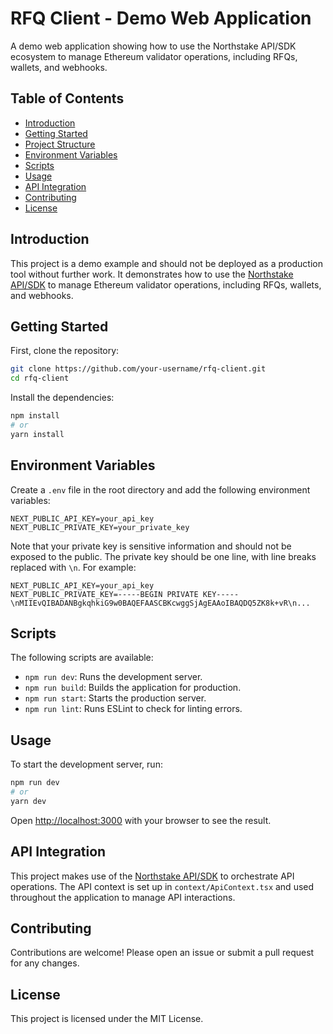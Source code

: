 # RFQ Client - Demo Web Application

A demo web application showing how to use the Northstake API/SDK ecosystem to manage Ethereum validator operations, including RFQs, wallets, and webhooks.

## Table of Contents

- [Introduction](#introduction)
- [Getting Started](#getting-started)
- [Project Structure](#project-structure)
- [Environment Variables](#environment-variables)
- [Scripts](#scripts)
- [Usage](#usage)
- [API Integration](#api-integration)
- [Contributing](#contributing)
- [License](#license)

## Introduction

This project is a demo example and should not be deployed as a production tool without further work. It demonstrates how to use the [Northstake API/SDK](https://www.npmjs.com/package/@northstake/northstakeapi) to manage Ethereum validator operations, including RFQs, wallets, and webhooks.

## Getting Started

First, clone the repository:

```bash
git clone https://github.com/your-username/rfq-client.git
cd rfq-client
```

Install the dependencies:

```bash
npm install
# or
yarn install
```

## Environment Variables

Create a `.env` file in the root directory and add the following environment variables:

```
NEXT_PUBLIC_API_KEY=your_api_key
NEXT_PUBLIC_PRIVATE_KEY=your_private_key
```

Note that your private key is sensitive information and should not be exposed to the public.
The private key should be one line, with line breaks replaced with `\n`. For example:

```
NEXT_PUBLIC_API_KEY=your_api_key
NEXT_PUBLIC_PRIVATE_KEY=-----BEGIN PRIVATE KEY-----\nMIIEvQIBADANBgkqhkiG9w0BAQEFAASCBKcwggSjAgEAAoIBAQDQ5ZK8k+vR\n...
```

## Scripts

The following scripts are available:

- `npm run dev`: Runs the development server.
- `npm run build`: Builds the application for production.
- `npm run start`: Starts the production server.
- `npm run lint`: Runs ESLint to check for linting errors.

## Usage

To start the development server, run:

```bash
npm run dev
# or
yarn dev
```

Open [http://localhost:3000](http://localhost:3000) with your browser to see the result.

## API Integration

This project makes use of the [Northstake API/SDK](https://www.npmjs.com/package/@northstake/northstakeapi) to orchestrate API operations. The API context is set up in `context/ApiContext.tsx` and used throughout the application to manage API interactions.

## Contributing

Contributions are welcome! Please open an issue or submit a pull request for any changes.

## License

This project is licensed under the MIT License.
